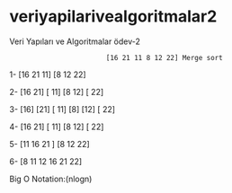# veriyapilarivealgoritmalar2
Veri Yapıları ve Algoritmalar ödev-2





				            [16 21 11 8 12 22] Merge sort

1-   				    [16 21 11]              [8 12 22] 


2-    		[16 21]      [ 11]  			[8 12]      [ 22] 



3-    		[16] [21] [ 11]  			      [8] [12] [ 22] 



4-    		[16 21]      [ 11]  			[8 12]      [ 22] 



5-    		[11 16 21 ]  				[8 12 22] 



6-    				[8 11 12 16 21 22] 

Big O Notation:(nlogn)
